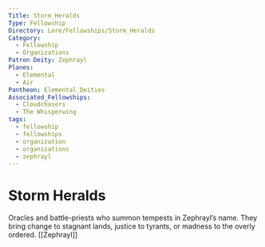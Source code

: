 ```yaml
---
Title: Storm_Heralds
Type: Fellowship
Directory: Lore/Fellowships/Storm_Heralds
Category:
  - Fellowship
  - Organizations
Patron Deity: Zephrayl
Planes:
  - Elemental
  - Air
Pantheon: Elemental_Deities
Associated_Fellowships:
  - Cloudchasers
  - The Whisperwing
tags:
  - fellowship
  - fellowships
  - organization
  - organizations
  - zephrayl
---
```


# Storm Heralds


Oracles and battle-priests who summon tempests in Zephrayl’s name. They bring change to stagnant lands, justice to tyrants, or madness to the overly ordered.
[[Zephrayl]]
